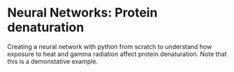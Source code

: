 # Neural Networks: Protein denaturation
Creating a neural network with python from scratch to understand how exposure to heat and gamma radiation affect protein denaturation. Note that this is a demonstative example.
